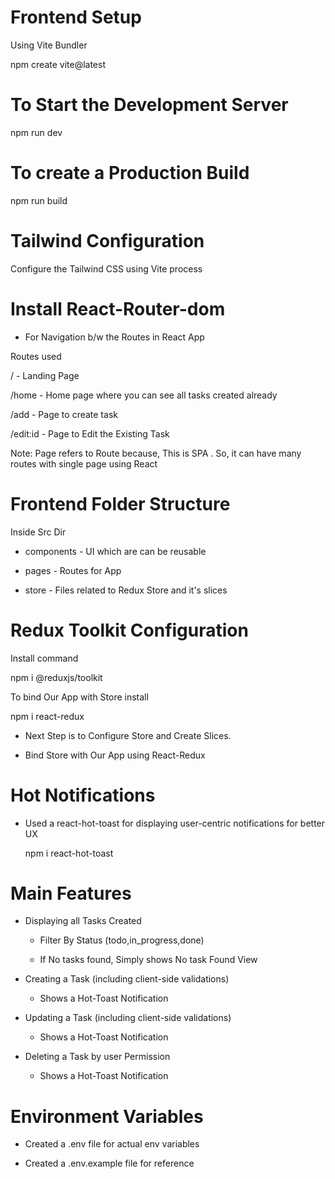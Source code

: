 
# Frontend Setup 

Using Vite Bundler

npm create vite@latest

# To Start the Development Server

npm run dev

# To create a Production Build

npm run build

# Tailwind Configuration

Configure the Tailwind CSS using Vite process 

# Install React-Router-dom 

- For Navigation b/w the Routes in React App

Routes used

/           - Landing Page

/home       - Home page where you can see all tasks created already

/add        - Page to create task

/edit:id    - Page to Edit the Existing Task

Note: Page refers to Route because, This is SPA . So, it can have many routes with single page using React


# Frontend Folder Structure

Inside Src Dir 

 - components - UI which are can be reusable

 - pages - Routes for App

 - store - Files related to Redux Store and it's slices

 # Redux Toolkit Configuration

 Install command

 npm i @reduxjs/toolkit

 To bind Our App with Store install

 npm i react-redux


- Next Step is to Configure Store and Create Slices.

- Bind Store with Our App using React-Redux 

# Hot Notifications 

- Used a react-hot-toast for displaying user-centric notifications for better UX

  npm i react-hot-toast

# Main Features

- Displaying all Tasks Created 
  
  - Filter By Status (todo,in_progress,done)

  - If No tasks found, Simply shows No task Found View

- Creating a Task (including client-side validations)

  - Shows a Hot-Toast Notification

- Updating a Task (including client-side validations)

  - Shows a Hot-Toast Notification

- Deleting a Task by user Permission

  - Shows a Hot-Toast Notification


# Environment Variables

- Created a .env file for actual env variables

- Created a .env.example file for reference